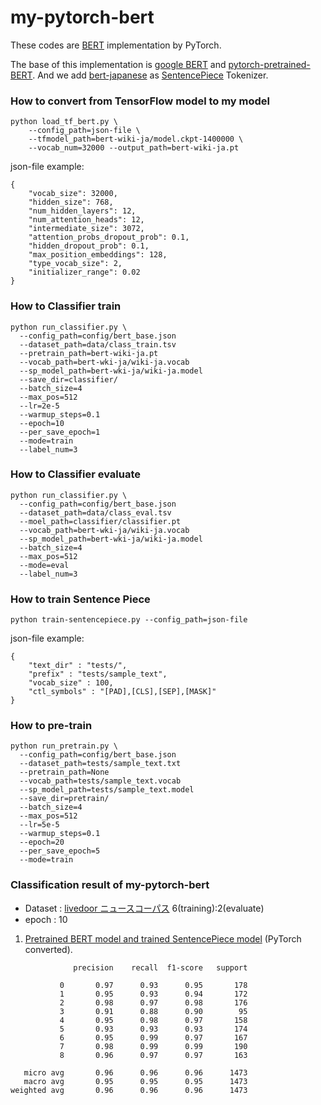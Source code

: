 # my-pytorch-bert
These codes are [BERT](https://arxiv.org/abs/1810.04805) implementation by PyTorch.

The base of this implementation is [google BERT](https://github.com/google-research/bert) and [pytorch-pretrained-BERT](https://github.com/huggingface/pytorch-pretrained-BERT).
And we add [bert-japanese](https://github.com/yoheikikuta/bert-japanese) as [SentencePiece](https://github.com/google/sentencepiece) Tokenizer.

### How to convert from TensorFlow model to my model
```
python load_tf_bert.py \
    --config_path=json-file \
    --tfmodel_path=bert-wiki-ja/model.ckpt-1400000 \
    --vocab_num=32000 --output_path=bert-wiki-ja.pt
```
json-file example:
```
{
	"vocab_size": 32000,
	"hidden_size": 768,
	"num_hidden_layers": 12,
	"num_attention_heads": 12,
	"intermediate_size": 3072,
	"attention_probs_dropout_prob": 0.1,
	"hidden_dropout_prob": 0.1,
	"max_position_embeddings": 128,
	"type_vocab_size": 2,
	"initializer_range": 0.02
}
```

### How to Classifier train
```
python run_classifier.py \
  --config_path=config/bert_base.json
  --dataset_path=data/class_train.tsv
  --pretrain_path=bert-wiki-ja.pt
  --vocab_path=bert-wki-ja/wiki-ja.vocab
  --sp_model_path=bert-wki-ja/wiki-ja.model
  --save_dir=classifier/
  --batch_size=4
  --max_pos=512
  --lr=2e-5
  --warmup_steps=0.1
  --epoch=10
  --per_save_epoch=1
  --mode=train
  --label_num=3
```

### How to Classifier evaluate
```
python run_classifier.py \
  --config_path=config/bert_base.json
  --dataset_path=data/class_eval.tsv
  --moel_path=classifier/classifier.pt
  --vocab_path=bert-wki-ja/wiki-ja.vocab
  --sp_model_path=bert-wki-ja/wiki-ja.model
  --batch_size=4
  --max_pos=512
  --mode=eval
  --label_num=3
```

### How to train Sentence Piece
```
python train-sentencepiece.py --config_path=json-file
```
json-file example:
```
{
    "text_dir" : "tests/",
    "prefix" : "tests/sample_text",
    "vocab_size" : 100,
    "ctl_symbols" : "[PAD],[CLS],[SEP],[MASK]"
}
```

### How to pre-train
```
python run_pretrain.py \
  --config_path=config/bert_base.json
  --dataset_path=tests/sample_text.txt
  --pretrain_path=None
  --vocab_path=tests/sample_text.vocab
  --sp_model_path=tests/sample_text.model
  --save_dir=pretrain/
  --batch_size=4
  --max_pos=512
  --lr=5e-5
  --warmup_steps=0.1
  --epoch=20
  --per_save_epoch=5
  --mode=train
```


### Classification result of my-pytorch-bert
- Dataset : [livedoor ニュースコーパス](https://www.rondhuit.com/download.html)  6(training):2(evaluate)
- epoch : 10

1. [Pretrained BERT model and trained SentencePiece model](https://drive.google.com/drive/folders/1Zsm9DD40lrUVu6iAnIuTH2ODIkh-WM-O?usp=sharing) (PyTorch converted).
 ```
               precision    recall  f1-score   support

            0       0.97      0.93      0.95       178
            1       0.95      0.93      0.94       172
            2       0.98      0.97      0.98       176
            3       0.91      0.88      0.90        95
            4       0.95      0.98      0.97       158
            5       0.93      0.93      0.93       174
            6       0.95      0.99      0.97       167
            7       0.98      0.99      0.99       190
            8       0.96      0.97      0.97       163

    micro avg       0.96      0.96      0.96      1473
    macro avg       0.95      0.95      0.95      1473
weighted avg       0.96      0.96      0.96      1473
```

